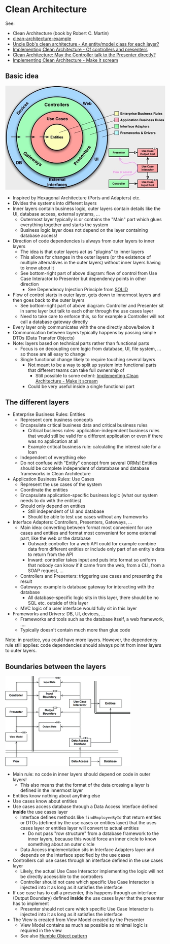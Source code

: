 # Clean Architecture

See:

- Clean Architecture (book by Robert C. Martin)
- [clean-architecture-example](https://github.com/mattia-battiston/clean-architecture-example)
- [Uncle Bob's clean architecture - An entity/model class for each layer?](https://softwareengineering.stackexchange.com/questions/303478/uncle-bobs-clean-architecture-an-entity-model-class-for-each-layer)
- [Implementing Clean Architecture - Of controllers and presenters](http://www.plainionist.net/Implementing-Clean-Architecture-Controller-Presenter/)
- [Clean Architecture: May the Controller talk to the Presenter directly?](https://softwareengineering.stackexchange.com/questions/388379/clean-architecture-may-the-controller-talk-to-the-presenter-directly)
- [Implementing Clean Architecture - Make it scream](http://www.plainionist.net/Implementing-Clean-Architecture-Scream/)

## Basic idea

![Clean Architecture](_img/Clean-Architecture/clean-architecture.jpg)

- Inspired by Hexagonal Architecture (Ports and Adapters) etc.
- Divides the systems into different layers
- Inner layers contain business logic, outer layers contain details like the UI, database access, external systems, ...
  - Outermost layer typically is or contains the "Main" part which glues everything together and starts the system
  - Business logic layer does not depend on the layer containing database access!
- Direction of code dependencies is always from outer layers to inner layers
  - The idea is that outer layers act as "plugins" to inner layers
  - This allows for changes in the outer layers (or the existence of multiple alternatives in the outer layers) without inner layers having to know about it
  - See bottom-right part of above diagram: flow of control from Use Case Interactor to Presenter but dependency points in other direction
    - See Dependency Injection Principle from [SOLID](../oo-design/SOLID-principles.md)
- Flow of control starts in outer layer, gets down to innermost layers and then goes back to the outer layers
  - See bottom-right part of above diagram: Controller and Presenter sit in same layer but talk to each other through the use cases layer
  - Need to take care to enforce this, so for example a Controller will not call a database gateway directly
- Every layer only communicates with the one directly above/below it
- Communication between layers typically happens by passing simple DTOs (Data Transfer Objects)
- Note: layers based on technical parts rather than functional parts
  - Focus is on decoupling core logic from database, UI, file system, ... so those are all easy to change
  - Single functional change likely to require touching several layers
    - Not meant to be a way to split up system into functional parts that different teams can take full ownership of
      - Still possible to some extent: [Implementing Clean Architecture - Make it scream](http://www.plainionist.net/Implementing-Clean-Architecture-Scream/)
    - Could be very useful inside a single functional part

## The different layers

- Enterprise Business Rules: Entities
  - Represent core business concepts
  - Encapsulate critical business data and critical business rules
    - Critical business rules: application-independent business rules that would still be valid for a different application or even if there was no application at all
    - Example critical business rule: calculating the interest rate for a loan
  - Independent of everything else
  - Do not confuse with "Entity" concept from several ORMs! Entities should be complete independent of datatabase and database frameworks in Clean Architecture
- Application Business Rules: Use Cases
  - Represent the use cases of the system
  - Coordinate the entities
  - Encapsulate application-specific business logic (what our system needs to do with the entities)
  - Should only depend on entities
    - Still independent of UI and database
    - Should be able to test use cases without any frameworks
- Interface Adapters: Controllers, Presenters, Gateways, ...
  - Main idea: converting between format most convenient for use cases and entities and format most convenient for some external part, like the web or the database
    - Outward: controller for a web API could for example combine data from different entities or include only part of an entity's data to return from the API
    - Inward: controller takes input and puts into format so uniform that nobody can know if it came from the web, from a CLI, from a SOAP request, ...
  - Controllers and Presenters: triggering use cases and presenting the result
  - Gateways: example is database gateway for interacting with the database
    - All database-specific logic sits in this layer, there should be no SQL etc. outside of this layer
  - MVC logic of a user interface would fully sit in this layer
- Frameworks and Drivers: DB, UI, devices, ...
  - Frameworks and tools such as the database itself, a web framework, ....
  - Typically doesn't contain much more than glue code

Note: in practice, you could have more layers. However, the dependency rule still applies: code dependencies should always point from inner layers to outer layers.

## Boundaries between the layers

![Clean Architecture](_img/Clean-Architecture/clean-architecture-boundaries.jpg)

- Main rule: no code in inner layers should depend on code in outer layers!
  - This also means that the format of the data crossing a layer is defined in the innermost layer
- Entities know nothing about anything else
- Use cases know about entities
- Use cases access database through a Data Access Interface defined **inside** the use cases layer
  - Interface defines methods like `findEmployeeById` that return entities or DTOs (defined by the use cases or entities layer) that the uses cases layer or entities layer will convert to actual entities
    - Do not pass "row structure" from a database framework to the inner layers, because this would force an inner circle to know something about an outer circle
  - Data Access implementation sits in Interface Adapters layer and depends on the interface specified by the use cases
- Controllers call use cases through an interface defined in the use cases layer
  - Likely, the actual Use Case Interactor implementing the logic will not be directly accessible to the controllers
  - Controller should not care which specific Use Case Interactor is injected into it as long as it satisfies the interface
- If use case has to call a presenter, this happens through an interface (Output Boundary) defined **inside** the use cases layer that the presenter has to implement
  - Presenter should not care which specific Use Case Interactor is injected into it as long as it satisfies the interface
- The View is created from View Model created by the Presenter
  - View Model contains as much as possible so minimal logic is required in the view
  - See also [Humble Object pattern](../Humble-Object-pattern.md)